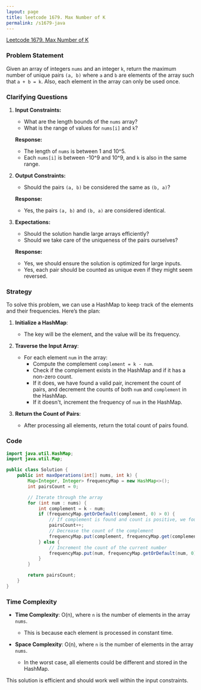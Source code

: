 ```yaml
---
layout: page
title: leetcode 1679. Max Number of K
permalink: /s1679-java
---
```

[Leetcode 1679. Max Number of K](https://algoadvance.github.io/algoadvance/l1679)
### Problem Statement

Given an array of integers `nums` and an integer `k`, return the maximum number of unique pairs `(a, b)` where `a` and `b` are elements of the array such that `a + b = k`. Also, each element in the array can only be used once.

### Clarifying Questions

1. **Input Constraints:**
    - What are the length bounds of the `nums` array?
    - What is the range of values for `nums[i]` and `k`?

    **Response:** 
    - The length of `nums` is between 1 and 10^5.
    - Each `nums[i]` is between -10^9 and 10^9, and `k` is also in the same range.

2. **Output Constraints:**
    - Should the pairs `(a, b)` be considered the same as `(b, a)`?
    
    **Response:**
    - Yes, the pairs `(a, b)` and `(b, a)` are considered identical.

3. **Expectations:**
    - Should the solution handle large arrays efficiently?
    - Should we take care of the uniqueness of the pairs ourselves?

    **Response:**
    - Yes, we should ensure the solution is optimized for large inputs.
    - Yes, each pair should be counted as unique even if they might seem reversed.

### Strategy

To solve this problem, we can use a HashMap to keep track of the elements and their frequencies. Here’s the plan:

1. **Initialize a HashMap**:
    - The key will be the element, and the value will be its frequency.
    
2. **Traverse the Input Array**:
    - For each element `num` in the array:
        - Compute the complement `complement = k - num`.
        - Check if the complement exists in the HashMap and if it has a non-zero count.
        - If it does, we have found a valid pair, increment the count of pairs, and decrement the counts of both `num` and `complement` in the HashMap.
        - If it doesn't, increment the frequency of `num` in the HashMap.

3. **Return the Count of Pairs**:
    - After processing all elements, return the total count of pairs found.

### Code

```java
import java.util.HashMap;
import java.util.Map;

public class Solution {
    public int maxOperations(int[] nums, int k) {
        Map<Integer, Integer> frequencyMap = new HashMap<>();
        int pairsCount = 0;

        // Iterate through the array
        for (int num : nums) {
            int complement = k - num;
            if (frequencyMap.getOrDefault(complement, 0) > 0) {
                // If complement is found and count is positive, we found a pair
                pairsCount++;
                // Decrease the count of the complement
                frequencyMap.put(complement, frequencyMap.get(complement) - 1);
            } else {
                // Increment the count of the current number
                frequencyMap.put(num, frequencyMap.getOrDefault(num, 0) + 1);
            }
        }

        return pairsCount;
    }
}
```

### Time Complexity

- **Time Complexity**: O(n), where `n` is the number of elements in the array `nums`. 
  - This is because each element is processed in constant time.
  
- **Space Complexity**: O(n), where `n` is the number of elements in the array `nums`.
  - In the worst case, all elements could be different and stored in the HashMap.

This solution is efficient and should work well within the input constraints.